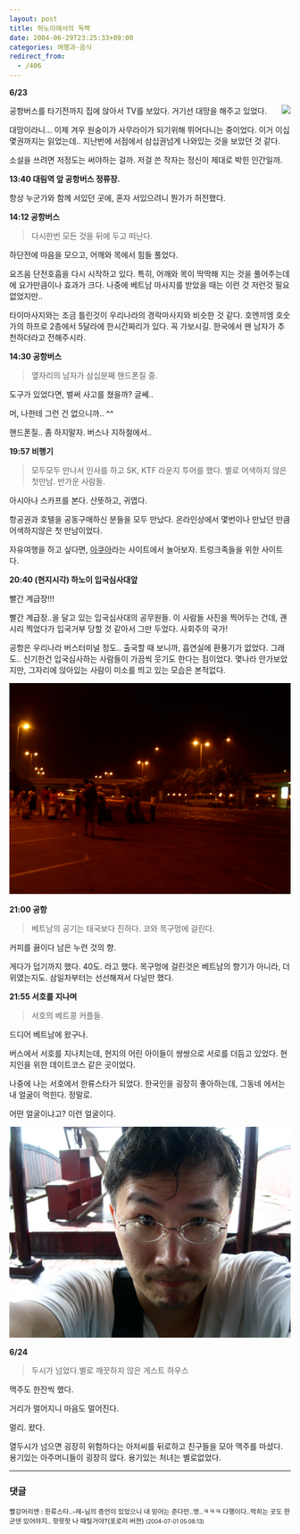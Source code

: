 ```yaml
---
layout: post
title: 하노이에서의 독백
date: 2004-06-29T23:25:33+09:00
categories: 여행과-음식
redirect_from:
  - /406
---
```


<b>6/23</b>

<img src="http://jinto.pe.kr/wp-content/uploads/2004/06/PICT0474.jpg" align="right" />공항버스를 타기전까지 집에 앉아서 TV를 보았다. 거기선 대망을 해주고 있었다.

대망이라니... 이제 겨우 원숭이가 사무라이가 되기위해 뛰어다니는 중이었다. 이거 이십몇권까지는 읽었는데.. 지난번에 서점에서 삼십권넘게 나와있는 것을 보았던 것 같다.

소설을 쓰려면 저정도는 써야하는 걸까. 저걸 쓴 작자는 정신이 제대로 박힌 인간일까.

<b>13:40 대림역 앞 공항버스 정류장.</b>

항상 누군가와 함께 서있던 곳에, 혼자 서있으려니 뭔가가 허전했다.

<b>14:12 공항버스</b>

> 다시한번 모든 것을 뒤에 두고 떠난다.

하단전에 마음을 모으고, 어깨와 목에서 힘들 풀었다.

요즈음 단전호흡을 다시 시작하고 있다. 특히, 어깨와 목이 딱딱해 지는 것을 풀어주는데에 요가만큼이나 효과가 크다. 나중에 베트남 마사지를 받았을 때는 이런 것 저런것 필요없었지만..

타이마사지와는 조금 틀린것이 우리나라의 경락마사지와 비슷한 것 같다. 호엔끼엠 호숫가의 하프로 2층에서 5달라에 한시간짜리가 있다. 꼭 가보시길. 한국에서 왠 남자가 추천하더라고 전해주시라.

<b>14:30 공항버스</b>

> 옆자리의 남자가 삼십분째 핸드폰질 중.

도구가 있었다면, 벌써 사고를 쳤을까? 글쎄..

머, 나한테 그런 건 없으니까.. ^^

핸드폰질.. 좀 하지말자. 버스나 지하철에서..

<b>19:57 비행기</b>

> 모두모두 만나서 인사를 하고 SK, KTF 라운지 투어를 했다. 별로 어색하지 않은 첫만남. 반가운 사람들.

아시아나 스카프를 본다. 산뜻하고, 귀엽다.

항공권과 호텔을 공동구매하신 분들을 모두 만났다. 온라인상에서 몇번이나 만났던 만큼 어색하지않은 첫 만남이었다.

자유여행을 하고 싶다면, <a href="http://www.aq.co.kr" target="bb">아쿠아</a>라는 사이트에서 놀아보자. 트렁크족들을 위한 사이트다.

<b>20:40 (현지시각) 하노이 입국심사대앞</b>

빨간 계급장!!!

빨간 계급장..을 달고 있는 입국심사대의 공무원들. 이 사람들 사진을 찍어두는 건데, 괜시리 찍었다가 입국거부 당할 것 같아서 그만 두었다. 사회주의 국가!

공항은 우리나라 버스터미널 정도.. 출국할 때 보니까, 흡연실에 환풍기가 없었다. 그래도.. 신기한건 입국심사하는 사람들이 가끔씩 웃기도 한다는 점이었다. 몇나라 안가보았지만, 그자리에 앉아있는 사람이 미소를 띄고 있는 모습은 본적없다.

![ ](/assets/media/uploads_2004_06_PICT0475.jpg)

<b>21:00 공항</b>

> 베트남의 공기는 태국보다 진하다. 코와 목구멍에 걸린다.

커피를 끓이다 남은 누런 것의 향.

게다가 덥기까지 했다. 40도. 라고 했다. 목구멍에 걸린것은 베트남의 향기가 아니라, 더위였는지도. 삼일차부터는 선선해져서 다닐만 했다.

<b>21:55 서호를 지나며</b>

> 서호의 베트콩 커플들.

드디어 베트남에 왔구나.

버스에서 서호를 지나치는데, 현지의 어린 아이들이 쌍쌍으로 서로를 더듬고 있었다. 현지인을 위한 데이트코스 같은 곳이었다.

나중에 나는 서호에서 한류스타가 되었다. 한국인을 굉장히 좋아하는데, 그동네 에서는 내 얼굴이 먹힌다. 정말로.

어떤 얼굴이냐고? 이런 얼굴이다.

![ ](/assets/media/uploads_2004_06_PICT0588.jpg)

<b>6/24 </b>

> 두시가 넘었다.별로 깨끗하지 않은 게스트 하우스

맥주도 한잔씩 했다.

거리가 멀어지니 마음도 멀어진다.

멀리. 왔다.

열두시가 넘으면 굉장히 위험하다는 아저씨를 뒤로하고 친구들을 모아 맥주를 마셨다. 용기있는 아주머니들이 굉장히 많다. 용기있는 처녀는 별로없었다.

* * *

### 댓글



<!--- cmt:761 --->
<!--- mail: --->
<!--- parent:0 --->

<small>빨강머리앤 : 한류스타..-레-님의 증언이 있었으니 내 믿어는 준다만..영..ㅋㅋㅋ 다행이다..먹히는 곳도 한군덴 있어야지.. 핫핫핫 나 때릴거야?(포로리 버젼) <small>(2004-07-01 05:08:13)</small></small>

